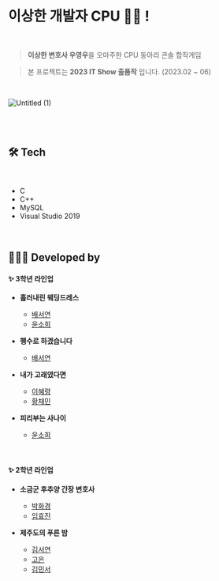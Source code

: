 # 이상한 개발자 CPU  👩‍💻 !

<br/>

> **이상한 변호사 우영우**을 오마주한 CPU 동아리 콘솔 합작게임 <br>

> 본 프로젝트는 **2023 IT Show 출품작** 입니다.  (2023.02 ~ 06)
> 
<br/>

![Untitled (1)](https://github.com/CPU-2023/.github/assets/83990943/d97dca75-f939-4f38-b48a-2d704a7fcffe)


<br><br>

## 🛠️ Tech

<br/>

- C
- C++
- MySQL
- Visual Studio 2019
<br><br><br>

## 👩🏻‍💻 Developed by
#### ✨ 3학년 라인업 


- **흘러내린 웨딩드레스**
  - [배서연](https://github.com/seoyeon-double-7)
  - [윤소희](https://github.com/sh5124y)
    
- **펭수로 하겠습니다** 
  - [배서연](https://github.com/seoyeon-double-7)
  
- **내가 고래였다면**
  - [이혜령](https://github.com/leehyeryeong)
  - [황채민](https://github.com/ch0515)
 
- **피리부는 사나이**
  - [윤소희](https://github.com/sh5124y)
<br>

#### ✨ 2학년 라인업
- **소금군 후추양 간장 변호사**
  - [박화경](https://github.com/fire-irror)
  - [임효진](https://github.com/dinmoy)
  
- **제주도의 푸른 밤**
  - [김서연](https://github.com/seoyeon0203)
  - [고은](https://github.com/Silversi06)
  - [김민서](https://github.com/mminseoo)
